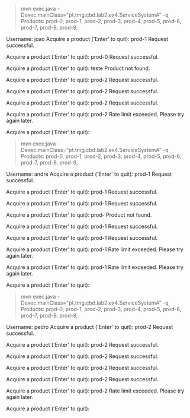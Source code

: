 > mvn exec:java -Dexec.mainClass="pt.tmg.cbd.lab2.ex4.ServiceSystemA" -q
Products:  prod-0, prod-1, prod-2, prod-3, prod-4, prod-5, prod-6, prod-7, prod-8, prod-9,

Username: joao 
Acquire a product ('Enter' to quit): prod-1
Request successful.

Acquire a product ('Enter' to quit): prod-0
Request successful.

Acquire a product ('Enter' to quit): teste
Product not found.

Acquire a product ('Enter' to quit): prod-2
Request successful.

Acquire a product ('Enter' to quit): prod-2
Request successful.

Acquire a product ('Enter' to quit): prod-2
Request successful.

Acquire a product ('Enter' to quit): prod-2
Rate limit exceeded. Please try again later.

Acquire a product ('Enter' to quit):    
> mvn exec:java -Dexec.mainClass="pt.tmg.cbd.lab2.ex4.ServiceSystemA" -q
Products:  prod-0, prod-1, prod-2, prod-3, prod-4, prod-5, prod-6, prod-7, prod-8, prod-9,

Username: andre
Acquire a product ('Enter' to quit): prod-1
Request successful.

Acquire a product ('Enter' to quit): prod-1
Request successful.

Acquire a product ('Enter' to quit): prod-1
Request successful.

Acquire a product ('Enter' to quit): prod-
Product not found.

Acquire a product ('Enter' to quit): prod-1
Request successful.

Acquire a product ('Enter' to quit): prod-1
Request successful.

Acquire a product ('Enter' to quit): prod-1
Rate limit exceeded. Please try again later.

Acquire a product ('Enter' to quit): prod-1
Rate limit exceeded. Please try again later.

Acquire a product ('Enter' to quit): 
> mvn exec:java -Dexec.mainClass="pt.tmg.cbd.lab2.ex4.ServiceSystemA" -q
Products:  prod-0, prod-1, prod-2, prod-3, prod-4, prod-5, prod-6, prod-7, prod-8, prod-9,

Username: pedro
Acquire a product ('Enter' to quit): prod-2
Request successful.

Acquire a product ('Enter' to quit): prod-2
Request successful.

Acquire a product ('Enter' to quit): prod-2
Request successful.

Acquire a product ('Enter' to quit): prod-2
Request successful.

Acquire a product ('Enter' to quit): prod-2
Request successful.

Acquire a product ('Enter' to quit): prod-2
Rate limit exceeded. Please try again later.

Acquire a product ('Enter' to quit): 